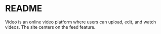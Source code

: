 # README

Video is an online video platform where users can upload, edit, and watch videos. The site centers on the feed feature.


